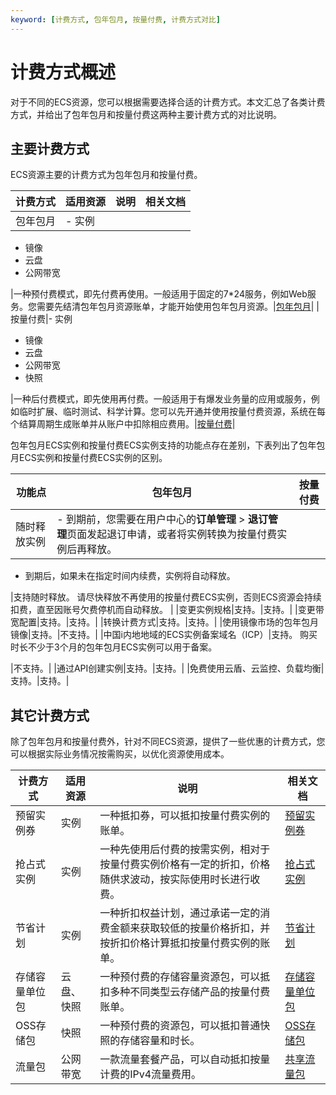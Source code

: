 ```yaml
---
keyword: [计费方式, 包年包月, 按量付费, 计费方式对比]
---
```


# 计费方式概述

对于不同的ECS资源，您可以根据需要选择合适的计费方式。本文汇总了各类计费方式，并给出了包年包月和按量付费这两种主要计费方式的对比说明。

## 主要计费方式

ECS资源主要的计费方式为包年包月和按量付费。

|计费方式|适用资源|说明|相关文档|
|----|----|--|----|
|包年包月|-   实例
-   镜像
-   云盘
-   公网带宽

|一种预付费模式，即先付费再使用。一般适用于固定的7\*24服务，例如Web服务。您需要先结清包年包月资源账单，才能开始使用包年包月资源。|[包年包月](/cn.zh-CN/产品定价/计费方式/包年包月.md)|
|按量付费|-   实例
-   镜像
-   云盘
-   公网带宽
-   快照

|一种后付费模式，即先使用再付费。一般适用于有爆发业务量的应用或服务，例如临时扩展、临时测试、科学计算。您可以先开通并使用按量付费资源，系统在每个结算周期生成账单并从账户中扣除相应费用。|[按量付费](/cn.zh-CN/产品定价/计费方式/按量付费.md)|

包年包月ECS实例和按量付费ECS实例支持的功能点存在差别，下表列出了包年包月ECS实例和按量付费ECS实例的区别。

|功能点|包年包月|按量付费|
|---|----|----|
|随时释放实例|-   到期前，您需要在用户中心的**订单管理** \> **退订管理**页面发起退订申请，或者将实例转换为按量付费实例后再释放。
-   到期后，如果未在指定时间内续费，实例将自动释放。

|支持随时释放。 请尽快释放不再使用的按量付费ECS实例，否则ECS资源会持续扣费，直至因账号欠费停机而自动释放。 |
|变更实例规格|支持。|支持。|
|变更带宽配置|支持。|支持。|
|转换计费方式|支持。|支持。|
|使用镜像市场的包年包月镜像|支持。|不支持。|
|中国i内地地域的ECS实例备案域名（ICP）|支持。 购买时长不少于3个月的包年包月ECS实例可以用于备案。

|不支持。|
|通过API创建实例|支持。|支持。|
|免费使用云盾、云监控、负载均衡|支持。|支持。|

## 其它计费方式

除了包年包月和按量付费外，针对不同ECS资源，提供了一些优惠的计费方式，您可以根据实际业务情况按需购买，以优化资源使用成本。

|计费方式|适用资源|说明|相关文档|
|----|----|--|----|
|预留实例券|实例|一种抵扣券，可以抵扣按量付费实例的账单。|[预留实例券](/cn.zh-CN/产品定价/计费方式/预留实例券.md)|
|抢占式实例|实例|一种先使用后付费的按需实例，相对于按量付费实例价格有一定的折扣，价格随供求波动，按实际使用时长进行收费。|[抢占式实例](/cn.zh-CN/产品定价/计费方式/抢占式实例.md)|
|节省计划|实例|一种折扣权益计划，通过承诺一定的消费金额来获取较低的按量价格折扣，并按折扣价格计算抵扣按量付费实例的账单。|[节省计划](/cn.zh-CN/产品定价/计费方式/节省计划.md)|
|存储容量单位包|云盘、快照|一种预付费的存储容量资源包，可以抵扣多种不同类型云存储产品的按量付费账单。|[存储容量单位包](/cn.zh-CN/产品定价/计费方式/存储容量单位包.md)|
|OSS存储包|快照|一种预付费的资源包，可以抵扣普通快照的存储容量和时长。|[OSS存储包](/cn.zh-CN/产品定价/计费方式/OSS存储包.md)|
|流量包|公网带宽|一款流量套餐产品，可以自动抵扣按量计费的IPv4流量费用。|[共享流量包](https://help.aliyun.com/product/55093.html)|

